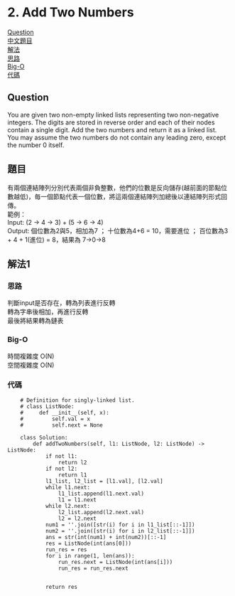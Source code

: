 # 2. Add Two Numbers

[Question](#question)  
[中文題目](#question_zh_hant)  
[解法](#answer1)  
[思路](#think1)  
[Big-O](#bigo)  
[代碼](#code)  
 

<a name="question"></a>
## Question
You are given two non-empty linked lists representing two non-negative integers. The digits are stored in reverse order and each of their nodes contain a single digit. Add the two   numbers and return it as a linked list.  
You may assume the two numbers do not contain any leading zero, except the number 0 itself.  
  
<a name="question_zh_hant"></a>
## 題目
有兩個連結陣列分別代表兩個非負整數，他們的位數是反向儲存(越前面的節點位數越低)，毎一個節點代表一個位數，將這兩個連結陣列加總後以連結陣列形式回傳。  
範例：  
Input: (2 -> 4 -> 3) + (5 -> 6 -> 4)  
Output: 個位數為2與5，相加為7 ； 十位數為4+6 = 10，需要進位 ； 百位數為3 + 4 + 1(進位) = 8，結果為 7->0->8  

<a name="answer1"></a>
## 解法1  

<a name="think1"></a>
### 思路  
判斷input是否存在，轉為列表進行反轉  
轉為字串後相加，再進行反轉  
最後將結果轉為鏈表  

<a name="bigo"></a>
### Big-O  
 時間複雜度 O(N)  
 空間複雜度 O(N)  


<a name="code"></a>
### 代碼  

        # Definition for singly-linked list.
        # class ListNode:
        #     def __init__(self, x):
        #         self.val = x
        #         self.next = None

        class Solution:
            def addTwoNumbers(self, l1: ListNode, l2: ListNode) -> ListNode:
                if not l1:
                    return l2
                if not l2:
                    return l1
                l1_list, l2_list = [l1.val], [l2.val]
                while l1.next:
                    l1_list.append(l1.next.val)
                    l1 = l1.next
                while l2.next:
                    l2_list.append(l2.next.val)
                    l2 = l2.next
                num1 = ''.join([str(i) for i in l1_list[::-1]])
                num2 = ''.join([str(i) for i in l2_list[::-1]])
                ans = str(int(num1) + int(num2))[::-1]
                res = ListNode(int(ans[0]))
                run_res = res
                for i in range(1, len(ans)):
                    run_res.next = ListNode(int(ans[i]))
                    run_res = run_res.next


                return res
